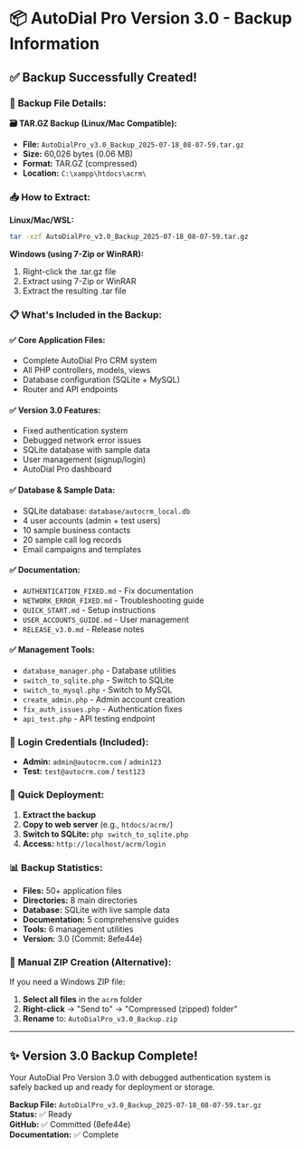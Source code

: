 # 📦 AutoDial Pro Version 3.0 - Backup Information

## ✅ **Backup Successfully Created!**

### 📁 **Backup File Details:**

**🗃️ TAR.GZ Backup (Linux/Mac Compatible):**
- **File:** `AutoDialPro_v3.0_Backup_2025-07-18_08-07-59.tar.gz`
- **Size:** 60,026 bytes (0.06 MB)
- **Format:** TAR.GZ (compressed)
- **Location:** `C:\xampp\htdocs\acrm\`

### 📥 **How to Extract:**

**Linux/Mac/WSL:**
```bash
tar -xzf AutoDialPro_v3.0_Backup_2025-07-18_08-07-59.tar.gz
```

**Windows (using 7-Zip or WinRAR):**
1. Right-click the .tar.gz file
2. Extract using 7-Zip or WinRAR
3. Extract the resulting .tar file

### 📋 **What's Included in the Backup:**

#### **✅ Core Application Files:**
- Complete AutoDial Pro CRM system
- All PHP controllers, models, views
- Database configuration (SQLite + MySQL)
- Router and API endpoints

#### **✅ Version 3.0 Features:**
- Fixed authentication system
- Debugged network error issues
- SQLite database with sample data
- User management (signup/login)
- AutoDial Pro dashboard

#### **✅ Database & Sample Data:**
- SQLite database: `database/autocrm_local.db`
- 4 user accounts (admin + test users)
- 10 sample business contacts
- 20 sample call log records
- Email campaigns and templates

#### **✅ Documentation:**
- `AUTHENTICATION_FIXED.md` - Fix documentation
- `NETWORK_ERROR_FIXED.md` - Troubleshooting guide
- `QUICK_START.md` - Setup instructions
- `USER_ACCOUNTS_GUIDE.md` - User management
- `RELEASE_v3.0.md` - Release notes

#### **✅ Management Tools:**
- `database_manager.php` - Database utilities
- `switch_to_sqlite.php` - Switch to SQLite
- `switch_to_mysql.php` - Switch to MySQL
- `create_admin.php` - Admin account creation
- `fix_auth_issues.php` - Authentication fixes
- `api_test.php` - API testing endpoint

### 🔐 **Login Credentials (Included):**

- **Admin:** `admin@autocrm.com` / `admin123`
- **Test:** `test@autocrm.com` / `test123`

### 🚀 **Quick Deployment:**

1. **Extract the backup**
2. **Copy to web server** (e.g., `htdocs/acrm/`)
3. **Switch to SQLite:** `php switch_to_sqlite.php`
4. **Access:** `http://localhost/acrm/login`

### 📊 **Backup Statistics:**

- **Files:** 50+ application files
- **Directories:** 8 main directories
- **Database:** SQLite with live sample data
- **Documentation:** 5 comprehensive guides
- **Tools:** 6 management utilities
- **Version:** 3.0 (Commit: 8efe44e)

### 🔄 **Manual ZIP Creation (Alternative):**

If you need a Windows ZIP file:

1. **Select all files** in the `acrm` folder
2. **Right-click** → "Send to" → "Compressed (zipped) folder"
3. **Rename** to: `AutoDialPro_v3.0_Backup.zip`

---

## ✨ **Version 3.0 Backup Complete!**

Your AutoDial Pro Version 3.0 with debugged authentication system is safely backed up and ready for deployment or storage.

**Backup File:** `AutoDialPro_v3.0_Backup_2025-07-18_08-07-59.tar.gz`  
**Status:** ✅ Ready  
**GitHub:** ✅ Committed (8efe44e)  
**Documentation:** ✅ Complete